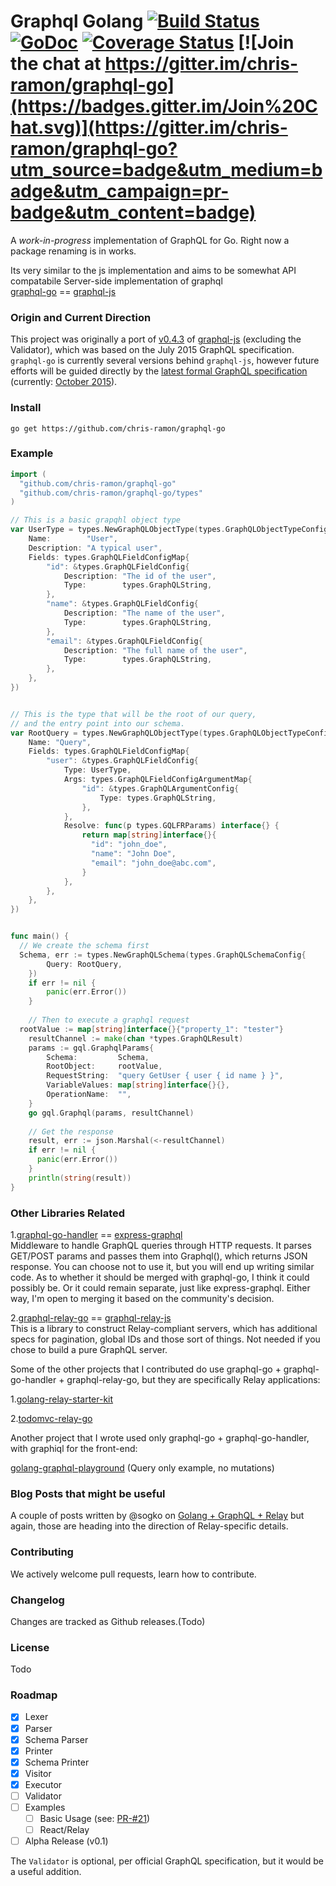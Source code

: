 Graphql Golang [![Build Status](https://travis-ci.org/chris-ramon/graphql-go.svg)](https://travis-ci.org/chris-ramon/graphql-go) [![GoDoc](https://godoc.org/graphql.co/graphql?status.svg)](https://godoc.org/github.com/chris-ramon/graphql-go) [![Coverage Status](https://coveralls.io/repos/chris-ramon/graphql-go/badge.svg?branch=master&service=github)](https://coveralls.io/github/chris-ramon/graphql-go?branch=master) [![Join the chat at https://gitter.im/chris-ramon/graphql-go](https://badges.gitter.im/Join%20Chat.svg)](https://gitter.im/chris-ramon/graphql-go?utm_source=badge&utm_medium=badge&utm_campaign=pr-badge&utm_content=badge)
=====

A *work-in-progress* implementation of GraphQL for Go. Right now a package renaming is in works.

Its very similar to the js implementation and aims to be somewhat API compatabile Server-side implementation of graphql   
[graphql-go](https://github.com/chris-ramon/graphql-go) == [graphql-js](https://github.com/graphql/graphql-js) 

### Origin and Current Direction

This project was originally a port of [v0.4.3](https://github.com/graphql/graphql-js/releases/tag/v0.4.3) of [graphql-js](https://github.com/graphql/graphql-js) (excluding the Validator), which was based on the July 2015 GraphQL specification. `graphql-go` is currently several versions behind `graphql-js`, however future efforts will be guided directly by the [latest formal GraphQL specification](https://github.com/facebook/graphql/releases) (currently: [October 2015](https://github.com/facebook/graphql/releases/tag/October2015)).

### Install
`go get https://github.com/chris-ramon/graphql-go`

### Example
```go
import (
  "github.com/chris-ramon/graphql-go"
  "github.com/chris-ramon/graphql-go/types"
)

// This is a basic grapqhl object type
var UserType = types.NewGraphQLObjectType(types.GraphQLObjectTypeConfig{
	Name:        "User",
	Description: "A typical user",
	Fields: types.GraphQLFieldConfigMap{
		"id": &types.GraphQLFieldConfig{
			Description: "The id of the user",
			Type:        types.GraphQLString,
		},
		"name": &types.GraphQLFieldConfig{
			Description: "The name of the user",
			Type:        types.GraphQLString,
		},
		"email": &types.GraphQLFieldConfig{
			Description: "The full name of the user",
			Type:        types.GraphQLString,
		},
	},
})


// This is the type that will be the root of our query,
// and the entry point into our schema.
var RootQuery = types.NewGraphQLObjectType(types.GraphQLObjectTypeConfig{
	Name: "Query",
	Fields: types.GraphQLFieldConfigMap{
		"user": &types.GraphQLFieldConfig{
			Type: UserType,
			Args: types.GraphQLFieldConfigArgumentMap{
				"id": &types.GraphQLArgumentConfig{
					Type: types.GraphQLString,
				},
			},
			Resolve: func(p types.GQLFRParams) interface{} {
				return map[string]interface{}{
				  "id": "john_doe",
				  "name": "John Doe",
				  "email": "john_doe@abc.com",
				}
			},
		},
	},
})


func main() {
  // We create the schema first
  Schema, err := types.NewGraphQLSchema(types.GraphQLSchemaConfig{
		Query: RootQuery,
	})
	if err != nil {
		panic(err.Error())
	}
	
	// Then to execute a graphql request
  rootValue := map[string]interface{}{"property_1": "tester"}
	resultChannel := make(chan *types.GraphQLResult)
	params := gql.GraphqlParams{
		Schema:         Schema,
		RootObject:     rootValue,
		RequestString:  "query GetUser { user { id name } }",
		VariableValues: map[string]interface{}{},
		OperationName:  "",
	}
	go gql.Graphql(params, resultChannel)
	
	// Get the response
	result, err := json.Marshal(<-resultChannel)
	if err != nil {
	  panic(err.Error())
	}
	println(string(result))
}
```

### Other Libraries Related
1.[graphql-go-handler](https://github.com/sogko/graphql-go-handler) == [express-graphql](https://github.com/graphql/express-graphql)  
Middleware to handle GraphQL queries through HTTP requests. It parses GET/POST params and passes them into Graphql(), which returns JSON response. You can choose not to use it, but you will end up writing similar code. As to whether it should be merged with graphql-go, I think it could possibly be. Or it could remain separate, just like express-graphql. Either way, I'm open to merging it based on the community's decision.

2.[graphql-relay-go](https://github.com/sogko/graphql-relay-go) == [graphql-relay-js](https://github.com/graphql/graphql-relay-js)  
This is a library to construct Relay-compliant servers, which has additional specs for pagination, global IDs and those sort of things. Not needed if you chose to build a pure GraphQL server.

Some of the other projects that I contributed do use graphql-go + graphql-go-handler + graphql-relay-go, but they are specifically Relay applications:

1.[golang-relay-starter-kit](https://github.com/sogko/golang-relay-starter-kit)

2.[todomvc-relay-go](https://github.com/sogko/todomvc-relay-go)

Another project that I wrote used only graphql-go + graphql-go-handler, with graphiql for the front-end:

[golang-graphql-playground](https://github.com/sogko/golang-graphql-playground) (Query only example, no mutations)

### Blog Posts that might be useful
A couple of posts written by @sogko on [Golang + GraphQL + Relay](http://wehavefaces.net/) but again, those are heading into the direction of Relay-specific details.

### Contributing

We actively welcome pull requests, learn how to contribute.

### Changelog

Changes are tracked as Github releases.(Todo)

### License
Todo


### Roadmap
- [x] Lexer
- [x] Parser
- [x] Schema Parser
- [x] Printer
- [x] Schema Printer
- [x] Visitor
- [x] Executor
- [ ] Validator
- [ ] Examples
  - [ ] Basic Usage (see: [PR-#21](https://github.com/chris-ramon/graphql-go/pull/21)) 
  - [ ] React/Relay
- [ ] Alpha Release (v0.1)

The `Validator` is optional, per official GraphQL specification, but it would be a useful addition.
